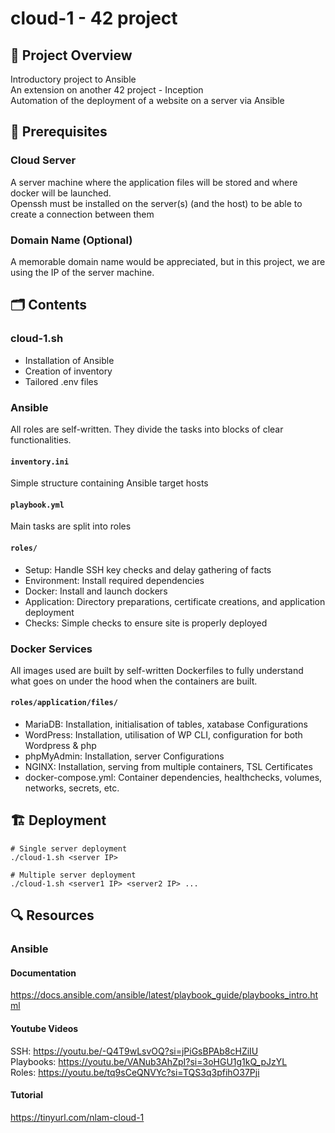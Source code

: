 # cloud-1 - 42 project
## :open_file_folder: Project Overview
Introductory project to Ansible  
An extension on another 42 project - Inception  
Automation of the deployment of a website on a server via Ansible
## :triangular_ruler: Prerequisites
### Cloud Server
A server machine where the application files will be stored and where docker will be launched.  
Openssh must be installed on the server(s) (and the host) to be able to create a connection between them
### Domain Name (Optional)
A memorable domain name would be appreciated, but in this project, we are using the IP of the server machine.
## :card_index_dividers: Contents
### cloud-1.sh
- Installation of Ansible
- Creation of inventory
- Tailored .env files
### Ansible
All roles are self-written. They divide the tasks into blocks of clear functionalities.
#### `inventory.ini`
Simple structure containing Ansible target hosts
#### `playbook.yml`
Main tasks are split into roles
#### `roles/`
- Setup: Handle SSH key checks and delay gathering of facts
- Environment: Install required dependencies
- Docker: Install and launch dockers
- Application: Directory preparations, certificate creations, and application deployment
- Checks: Simple checks to ensure site is properly deployed
### Docker Services
All images used are built by self-written Dockerfiles to fully understand what goes on under the hood when the containers are built.
#### `roles/application/files/`
- MariaDB: Installation, initialisation of tables, xatabase Configurations
- WordPress: Installation, utilisation of WP CLI, configuration for both Wordpress & php
- phpMyAdmin: Installation, server Configurations
- NGINX: Installation, serving from multiple containers, TSL Certificates
- docker-compose.yml: Container dependencies, healthchecks, volumes, networks, secrets, etc.
## :building_construction: Deployment
```
# Single server deployment
./cloud-1.sh <server IP>

# Multiple server deployment
./cloud-1.sh <server1 IP> <server2 IP> ...
```
## :mag: Resources
### Ansible
#### Documentation
https://docs.ansible.com/ansible/latest/playbook_guide/playbooks_intro.html  
#### Youtube Videos
SSH: https://youtu.be/-Q4T9wLsvOQ?si=jPiGsBPAb8cHZiIU  
Playbooks: https://youtu.be/VANub3AhZpI?si=3oHGU1g1kQ_pJzYL  
Roles: https://youtu.be/tq9sCeQNVYc?si=TQS3q3pfihO37Pji  
#### Tutorial
https://tinyurl.com/nlam-cloud-1